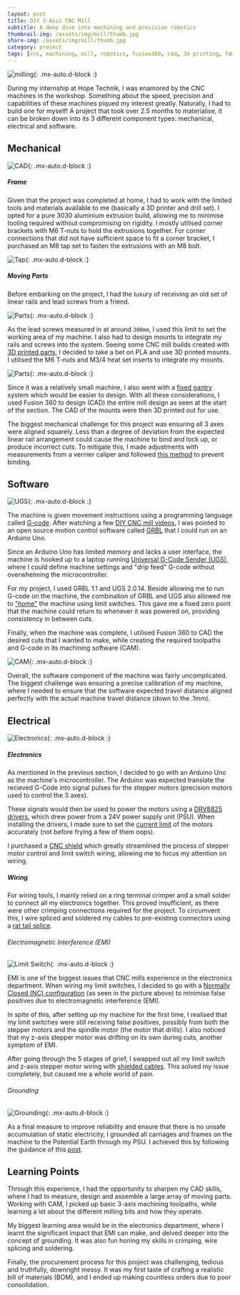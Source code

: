 ```yaml
---
layout: post
title: DIY 3-Axis CNC Mill
subtitle: A deep dive into machining and precision robotics
thumbnail-img: /assets/img/mill/thumb.jpg
share-img: /assets/img/mill/thumb.jpg
category: project
tags: [cnc, machining, mill, robotics, fusion360, cad, 3d printing, fdm]
---
```


![milling](/assets/img/mill/milling.gif){: .mx-auto.d-block :}

During my internship at Hope Technik, I was enamored by the CNC machines in the workshop. Something about the speed, precision and capabilities of these machines piqued my interest greatly. Naturally, I had to build one for myself! A project that took over 2.5 months to materialise, it can be broken down into its 3 different component types: mechanical, electrical and software.

## Mechanical ##

![CAD](/assets/img/mill/CAD.png){: .mx-auto.d-block :}

##### Frame #####

Given that the project was completed at home, I had to work with the limited tools and materials available to me (basically a 3D printer and drill set). I opted for a pure 3030 aluminium extrusion build, allowing me to minimise tooling required without compromising on rigidity. I mostly utilised corner brackets with M6 T-nuts to hold the extrusions together. For corner connections that did not have sufficient space to fit a corner bracket, I purchased an M8 tap set to fasten the extrusions with an M8 bolt.

![Tap](/assets/img/mill/tap.jpg){: .mx-auto.d-block :}

##### Moving Parts #####

Before embarking on the project, I had the luxury of receiving an old set of linear rails and lead screws from a friend. 

![Parts](/assets/img/mill/parts.jpg){: .mx-auto.d-block :}

As the lead screws measured in at around ```300mm```, I used this limit to set the working area of my machine. I also had to design mounts to integrate my rails and screws into the system. Seeing some CNC mill builds created with [3D printed parts](https://www.youtube.com/watch?v=dkvED8p8bt0&ab_channel=IvanMiranda), I decided to take a bet on PLA and use 3D printed mounts. I utilised the M6 T-nuts and M3/4 heat set inserts to integrate my mounts.

![Parts](/assets/img/mill/3d-printed.jpg){: .mx-auto.d-block :}

Since it was a relatively small machine, I also went with a [fixed gantry](https://cncchronicle.com/fixed_or_moving_gantry_for_cnc_router/) system which would be easier to design. With all these considerations, I used Fusion 360 to design (CAD) the entire mill design as seen at the start of the section. The CAD of the mounts were then 3D printed out for use.

The biggest mechanical challenge for this project was ensuring all 3 axes were aligned squarely. Less than a degree of deviation from the expected linear rail arrangement could cause the machine to bind and lock up, or produce incorrect cuts. To mitigate this, I made adjustments with measurements from a vernier caliper and followed [this method](https://ratrig.dozuki.com/Guide/01.+Linear+Rail+Set+Up+and+Installation/8) to prevent binding.

## Software ##

![UGS](/assets/img/mill/UGS.png){: .mx-auto.d-block :}

The machine is given movement instructions using a programming language called [G-code](https://en.wikipedia.org/wiki/G-code#:~:text=G-code%20). After watching a few [DIY CNC mill videos](https://www.youtube.com/watch?v=covhU4L5N5g&themeRefresh=1), I was pointed to an open source motion control software called [GRBL](https://github.com/gnea/grbl/releases) that I could run on an Arduino Uno. 

Since an Arduino Uno has limited memory and lacks a user interface, the machine is hooked up to a laptop running [Universal G-Code Sender (UGS)](https://winder.github.io/ugs_website/), where I could define machine settings and "drip feed" G-code without overwhelming the microcontroller.

For my project, I used GRBL 1.1 and UGS 2.0.14. Beside allowing me to run G-code on the machine, the combination of GRBL and UGS also allowed me to ["home"](https://docs.carbide3d.com/tutorials/tutorial-homing/) the machine using limit switches. This gave me a fixed zero point that the machine could return to whenever it was powered on, providing consistency in between cuts.

Finally, when the machine was complete, I utilised Fusion 360 to CAD the desired cuts that I wanted to make, while creating the required toolpaths and G-code in its machining software (CAM).

![CAM](/assets/img/mill/CAM.png){: .mx-auto.d-block :}

Overall, the software component of the machine was fairly uncomplicated. The biggest challenge was ensuring a precise calibration of my machine, where I needed to ensure that the software expected travel distance aligned perfectly with the actual machine travel distance (down to the .1mm).

## Electrical ##

![Electronics](/assets/img/mill/electronics.jpg){: .mx-auto.d-block :}

##### Electronics #####
As mentioned in the previous section, I decided to go with an Arduino Uno as the machine's microcontroller. The Arduino was expected translate the recieved G-Code into signal pulses for the stepper motors (precision motors used to control the 3 axes). 

These signals would then be used to power the motors using a [DRV8825 drivers](https://www.ti.com/product/DRV8825?utm_source=google&utm_medium=cpc&utm_campaign=asc-null-null-GPN_EN-cpc-pf-google-soas&utm_content=DRV8825&ds_k=DRV8825&DCM=yes&gclid=Cj0KCQjw84anBhCtARIsAISI-xdVFkD35j2nTOpprNbP57tjWl3Y0JIAm2A7yympAmYpmfKFiT1fZXoaAtVqEALw_wcB&gclsrc=aw.ds), which drew power from a 24V power supply unit (PSU). When installing the drivers, I made sure to set the [current limit](https://www.youtube.com/watch?time_continue=1&v=89BHS9hfSUk&embeds_referring_euri=https%3A%2F%2Fwww.pololu.com%2F&source_ve_path=Mjg2NjY&feature=emb_logo&ab_channel=PololuRoboticsandElectronics) of the motors accurately (not before frying a few of them oops). 

I purchased a [CNC shield](https://www.youtube.com/watch?v=JlhjcTh4yts&ab_channel=DIYEngineers) which greatly streamlined the process of stepper motor control and limit switch wiring, allowing me to focus my attention on wiring.

##### Wiring #####

For wiring tools, I mainly relied on a ring terminal crimper and a small solder to connect all my electronics together. This proved insufficient, as there were other crimping connections required for the project. To circumvent this, I wire spliced and soldered my cables to pre-existing connectors using a [rat tail splice](https://janmclaine.wordpress.com/2017/03/03/first-blog-post/).

###### Electromagnetic Interference (EMI) ######

![Limit Switch](/assets/img/mill/limit-switch.jpg){: .mx-auto.d-block :}

EMI is one of the biggest issues that CNC mills experience in the electronics department. When wiring my limit switches, I decided to go with a [Normally Closed (NC) configuration](https://www.etechnog.com/2021/12/limit-switch-wiring-diagram-and.html) (as seen in the picture above) to minimise false positives due to electromagnetic interference (EMI). 

In spite of this, after setting up my machine for the first time, I realised that my limit switches were still receiving false positives, possibly from both the stepper motors and the spindle motor (the motor that drills). I also noticed that my z-axis stepper motor was drifting on its own during cuts, another symptom of EMI. 

After going through the 5 stages of grief, I swapped out all my limit switch and z-axis stepper motor wiring with [shielded cables](https://en.wikipedia.org/wiki/Shielded_cable). This solved my issue completely, but caused me a whole world of pain.

###### Grounding ######

![Grounding](/assets/img/mill/grounding.jpg){: .mx-auto.d-block :}

As a final measure to improve reliability and ensure that there is no unsafe accumulation of static electricity, I grounded all carriages and frames on the machine to the Potential Earth through my PSU. I achieved this by following the guidance of this [post](https://openbuilds.com/threads/grounding-and-noise.17659/).

## Learning Points ##

Through this experience, I had the opportunity to sharpen my CAD skills, where I had to measure, design and assemble a large array of moving parts. Working with CAM, I picked up basic 3-axis machining toolpaths, while learning a lot about the different milling bits and how they operate.

My biggest learning area would be in the electronics department, where I learnt the significant impact that EMI can make, and delved deeper into the concept of grounding. It was also fun honing my skills in crimping, wire splicing and soldering.

Finally, the procurement process for this project was challenging, tedious and truthfully, downright messy. It was my first taste of crafting a realistic bill of materials (BOM), and I ended up making countless orders due to poor consolidation.

